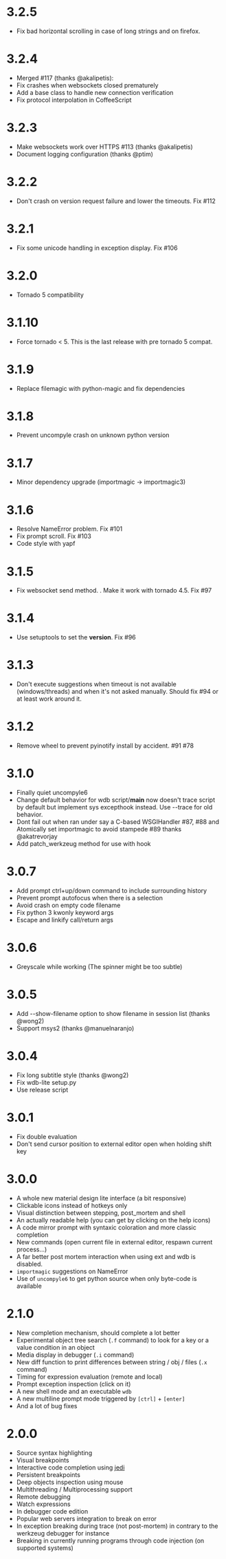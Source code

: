 3.2.5
=====

* Fix bad horizontal scrolling in case of long strings and on firefox.


3.2.4
=====

* Merged #117 (thanks @akalipetis):
* Fix crashes when websockets closed prematurely
* Add a base class to handle new connection verification
* Fix protocol interpolation in CoffeeScript

3.2.3
=====

* Make websockets work over HTTPS #113 (thanks @akalipetis)
* Document logging configuration (thanks @ptim)

3.2.2
=====
* Don't crash on version request failure and lower the timeouts. Fix #112

3.2.1
=====
* Fix some unicode handling in exception display. Fix #106

3.2.0
=====
* Tornado 5 compatibility

3.1.10
======
* Force tornado < 5. This is the last release with pre tornado 5 compat.

3.1.9
=====
* Replace filemagic with python-magic and fix dependencies

3.1.8
=====
* Prevent uncompyle crash on unknown python version

3.1.7
=====
* Minor dependency upgrade (importmagic -> importmagic3)

3.1.6
=====
* Resolve NameError problem. Fix #101
* Fix prompt scroll. Fix #103
* Code style with yapf

3.1.5
=====
* Fix websocket send method. . Make it work with tornado 4.5. Fix #97

3.1.4
=====
* Use setuptools to set the __version__. Fix #96

3.1.3
=====
* Don't execute suggestions when timeout is not available (windows/threads) and when it's not asked manually. Should fix #94 or at least work around it.

3.1.2
=====

* Remove wheel to prevent pyinotify install by accident. #91 #78

3.1.0
=====

* Finally quiet uncompyle6
* Change default behavior for wdb script/__main__ now doesn't trace script by default but implement sys excepthook instead. Use --trace for old behavior.
* Dont fail out when ran under say a C-based WSGIHandler #87, #88 and Atomically set importmagic to avoid stampede #89 thanks @akatrevorjay
* Add patch_werkzeug method for use with hook

3.0.7
=====

* Add prompt ctrl+up/down command to include surrounding history
* Prevent prompt autofocus when there is a selection
* Avoid crash on empty code filename
* Fix python 3 kwonly keyword args
* Escape and linkify call/return args


3.0.6
=====

* Greyscale while working (The spinner might be too subtle)


3.0.5
=====

* Add --show-filename option to show filename in session list (thanks @wong2)
* Support msys2 (thanks @manuelnaranjo)

3.0.4
=====

* Fix long subtitle style (thanks @wong2)
* Fix wdb-lite setup.py
* Use release script

3.0.1
=====

* Fix double evaluation
* Don't send cursor position to external editor open when holding shift key


3.0.0
=====

* A whole new material design lite interface (a bit responsive)
* Clickable icons instead of hotkeys only
* Visual distinction between stepping, post_mortem and shell
* An actually readable help (you can get by clicking on the help icons)
* A code mirror prompt with syntaxic coloration and more classic completion
* New commands (open current file in external editor, respawn current process...)
* A far better post mortem interaction when using ext and wdb is disabled.
* `importmagic` suggestions on NameError
* Use of `uncompyle6` to get python source when only byte-code is available


2.1.0
=====

* New completion mechanism, should complete a lot better
* Experimental object tree search (`.f` command) to look for a key or a value condition in an object
* Media display in debugger (`.i` command)
* New diff function to print differences between string / obj / files (`.x` command)
* Timing for expression evaluation (remote and local)
* Prompt exception inspection (click on it)
* A new shell mode and an executable `wdb`
* A new multiline prompt mode triggered by `[ctrl]` + `[enter]`
* And a lot of bug fixes


2.0.0
=====

* Source syntax highlighting
* Visual breakpoints
* Interactive code completion using [jedi](http://jedi.jedidjah.ch/)
* Persistent breakpoints
* Deep objects inspection using mouse
* Multithreading / Multiprocessing support
* Remote debugging
* Watch expressions
* In debugger code edition
* Popular web servers integration to break on error
* In exception breaking during trace (not post-mortem) in contrary to the werkzeug debugger for instance
* Breaking in currently running programs through code injection (on supported systems)
